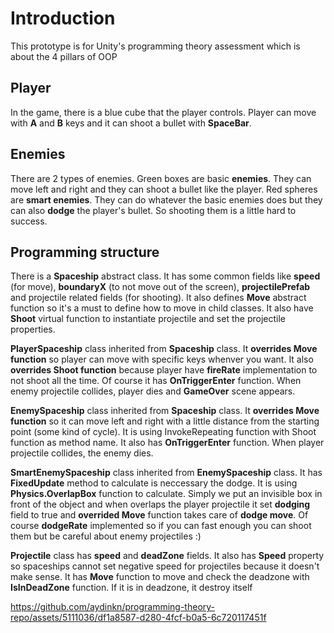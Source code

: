 # Introduction
This prototype is for Unity's programming theory assessment which is about the 4 pillars of OOP

## Player
In the game, there is a blue cube that the player controls. Player can move with **A** and **B** keys and it can shoot a bullet with **SpaceBar**.

## Enemies
There are 2 types of enemies.
Green boxes are basic **enemies**. They can move left and right and they can shoot a bullet like the player.
Red spheres are **smart enemies**. They can do whatever the basic enemies does but they can also **dodge** the player's bullet. So shooting them is a little hard to success.

## Programming structure
There is a **Spaceship** abstract class. It has some common fields like **speed** (for move), **boundaryX** (to not move out of the screen), **projectilePrefab** and projectile related fields (for shooting).
It also defines **Move** abstract function so it's a must to define how to move in child classes. It also have **Shoot** virtual function to instantiate projectile and set the projectile properties.

**PlayerSpaceship** class inherited from **Spaceship** class. It **overrides Move function** so player can move with specific keys whenver you want. It also **overrides Shoot function** because player have **fireRate** implementation to not shoot all the time.
Of course it has **OnTriggerEnter** function. When enemy projectile collides, player dies and **GameOver** scene appears.

**EnemySpaceship** class inherited from **Spaceship** class. It **overrides Move function** so it can move left and right with a little distance from the starting point (some kind of cycle). It is using InvokeRepeating function with Shoot function as method name.
It also has **OnTriggerEnter** function. When player projectile collides, the enemy dies.

**SmartEnemySpaceship** class inherited from **EnemySpaceship** class. It has **FixedUpdate** method to calculate is neccessary the dodge. It is using **Physics.OverlapBox** function to calculate. Simply we put an invisible box in front of the object and
when overlaps the player projectile it set **dodging** field to true and **overrided Move** function takes care of **dodge move**. Of course **dodgeRate** implemented so if you can fast enough you can shoot them but be careful about enemy projectiles :) 

**Projectile** class has **speed** and **deadZone** fields. It also has **Speed** property so spaceships cannot set negative speed for projectiles because it doesn't make sense. It has **Move** function to move and check the deadzone with **IsInDeadZone** function. If it is in deadzone, it destroy itself

https://github.com/aydinkn/programming-theory-repo/assets/5111036/df1a8587-d280-4fcf-b0a5-6c720117451f
